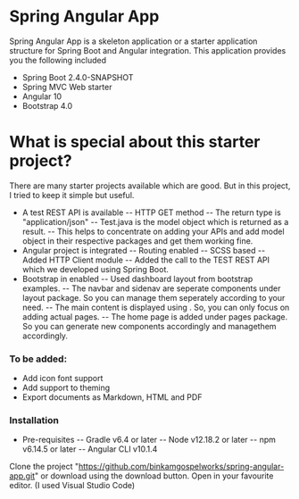 # Spring Angular App

Spring Angular App is a skeleton application or a starter application structure for Spring Boot and Angular integration. This application provides you the following included
  - Spring Boot 2.4.0-SNAPSHOT
  - Spring MVC Web starter
  - Angular 10
  - Bootstrap 4.0

# What is special about this starter project?

There are many starter projects available which are good. But in this project, I tried to keep it simple but useful. 
  - A test REST API is available
  -- HTTP GET method
  -- The return type is "application/json"
  -- Test.java is the model object which is returned as a result.
  -- This helps to concentrate on adding your APIs and add model object in their respective packages and get them working fine.
  - Angular project is integrated
  -- Routing enabled
  -- SCSS based
  -- Added HTTP Client module
  -- Added the call to the TEST REST API which we developed using Spring Boot.
  - Bootstrap in enabled
  -- Used dashboard layout from bootstrap examples.
  -- The navbar and sidenav are seperate components under layout package. So you can manage them seperately according to your need.
  -- The main content is displayed using <router-outlet>. So, you can only focus on adding actual pages.
  -- The home page is added under pages package. So you can generate new components accordingly and managethem accordingly.


### To be added:
  - Add icon font support
  - Add support to theming
  - Export documents as Markdown, HTML and PDF

### Installation
- Pre-requisites
-- Gradle v6.4 or later
-- Node v12.18.2 or later
-- npm v6.14.5 or later
-- Angular CLI v10.1.4

Clone the project "https://github.com/binkamgospelworks/spring-angular-app.git" or download using the download button.
Open in your favourite editor. (I used Visual Studio Code)
